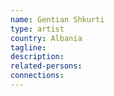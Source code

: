 ```yaml
---
name: Gentian Shkurti
type: artist
country: Albania
tagline:
description:
related-persons:
connections:
---
```

